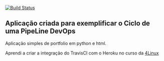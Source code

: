 <!-- Status do TravisCI -->
[![Build Status](https://travis-ci.org/NanathRegina/DevOpsLab-HelloWorld.svg?branch=master)](https://travis-ci.org/NanathRegina/DevOpsLab-HelloWorld)

## Aplicação criada para exemplificar o Ciclo de uma PipeLine DevOps
Aplicação simples de portfolio em python e html.

Aprendi a criar a integração do TravisCI com o Heroku no curso da [4Linux](https://www.4linux.com.br/curso/devops-gratis)
